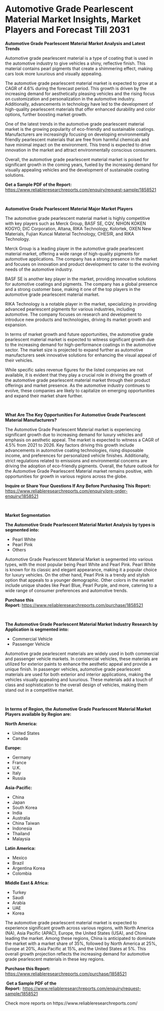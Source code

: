 <p><h1>Automotive Grade Pearlescent Material Market Insights, Market Players and Forecast Till 2031</h1></p><p><strong>Automotive Grade Pearlescent Material Market Analysis and Latest Trends</strong></p>
<p><p>Automotive grade pearlescent material is a type of coating that is used in the automotive industry to give vehicles a shiny, reflective finish. This material contains pearl pigments that create a shimmering effect, making cars look more luxurious and visually appealing.</p><p>The automotive grade pearlescent material market is expected to grow at a CAGR of 4.6% during the forecast period. This growth is driven by the increasing demand for aesthetically pleasing vehicles and the rising focus on customization and personalization in the automotive industry. Additionally, advancements in technology have led to the development of high-quality pearlescent materials that offer enhanced durability and color options, further boosting market growth.</p><p>One of the latest trends in the automotive grade pearlescent material market is the growing popularity of eco-friendly and sustainable coatings. Manufacturers are increasingly focusing on developing environmentally friendly pearlescent materials that are free from harmful chemicals and have minimal impact on the environment. This trend is expected to drive innovation in the market and attract environmentally conscious consumers.</p><p>Overall, the automotive grade pearlescent material market is poised for significant growth in the coming years, fueled by the increasing demand for visually appealing vehicles and the development of sustainable coating solutions.</p></p>
<p><strong>Get a Sample PDF of the Report:&nbsp;</strong> <a href="https://www.reliableresearchreports.com/enquiry/request-sample/1858521">https://www.reliableresearchreports.com/enquiry/request-sample/1858521</a></p>
<p>&nbsp;</p>
<p><strong>Automotive Grade Pearlescent Material Major Market Players</strong></p>
<p><p>The automotive grade pearlescent material market is highly competitive with key players such as Merck Group, BASF SE, CQV, NIHON KOKEN KOGYO, DIC Corporation, Altana, RIKA Technology, Kolortek, OXEN New Materials, Fujian Kuncai Material Technology, CHESIR, and RIKA Technology.</p><p>Merck Group is a leading player in the automotive grade pearlescent material market, offering a wide range of high-quality pigments for automotive applications. The company has a strong presence in the market and focuses on innovation and product development to cater to the evolving needs of the automotive industry.</p><p>BASF SE is another key player in the market, providing innovative solutions for automotive coatings and pigments. The company has a global presence and a strong customer base, making it one of the top players in the automotive grade pearlescent material market.</p><p>RIKA Technology is a notable player in the market, specializing in providing advanced pearlescent pigments for various industries, including automotive. The company focuses on research and development to introduce new products and technologies, driving its market growth and expansion.</p><p>In terms of market growth and future opportunities, the automotive grade pearlescent material market is expected to witness significant growth due to the increasing demand for high-performance coatings in the automotive sector. The market size is projected to expand further as automotive manufacturers seek innovative solutions for enhancing the visual appeal of their vehicles.</p><p>While specific sales revenue figures for the listed companies are not available, it is evident that they play a crucial role in driving the growth of the automotive grade pearlescent material market through their product offerings and market presence. As the automotive industry continues to evolve, these companies are likely to capitalize on emerging opportunities and expand their market share further.</p></p>
<p>&nbsp;</p>
<p><strong>What Are The Key Opportunities For Automotive Grade Pearlescent Material Manufacturers?</strong></p>
<p><p>The Automotive Grade Pearlescent Material market is experiencing significant growth due to increasing demand for luxury vehicles and emphasis on aesthetic appeal. The market is expected to witness a CAGR of 4.5% from 2021 to 2026. Key factors driving this growth include advancements in automotive coating technologies, rising disposable income, and preferences for personalized vehicle finishes. Additionally, strict regulations related to emissions and environmental concerns are driving the adoption of eco-friendly pigments. Overall, the future outlook for the Automotive Grade Pearlescent Material market remains positive, with opportunities for growth in various regions across the globe.</p></p>
<p><strong>Inquire or Share Your Questions If Any Before Purchasing This Report:</strong> <a href="https://www.reliableresearchreports.com/enquiry/pre-order-enquiry/1858521">https://www.reliableresearchreports.com/enquiry/pre-order-enquiry/1858521</a></p>
<p>&nbsp;</p>
<p><strong>Market Segmentation</strong></p>
<p><strong>The Automotive Grade Pearlescent Material Market Analysis by types is segmented into:</strong></p>
<p><ul><li>Pearl White</li><li>Pearl Pink</li><li>Others</li></ul></p>
<p><p>Automotive Grade Pearlescent Material Market is segmented into various types, with the most popular being Pearl White and Pearl Pink. Pearl White is known for its classic and elegant appearance, making it a popular choice for luxury vehicles. On the other hand, Pearl Pink is a trendy and stylish option that appeals to a younger demographic. Other colors in the market include unique shades like Pearl Blue, Pearl Purple, and more, catering to a wide range of consumer preferences and automotive trends.</p></p>
<p><strong>Purchase this Report:&nbsp;</strong><a href="https://www.reliableresearchreports.com/purchase/1858521">https://www.reliableresearchreports.com/purchase/1858521</a></p>
<p>&nbsp;</p>
<p><strong>The Automotive Grade Pearlescent Material Market Industry Research by Application is segmented into:</strong></p>
<p><ul><li>Commercial Vehicle</li><li>Passenger Vehicle</li></ul></p>
<p><p>Automotive grade pearlescent materials are widely used in both commercial and passenger vehicle markets. In commercial vehicles, these materials are utilized for exterior paints to enhance the aesthetic appeal and provide a unique finish. In passenger vehicles, automotive grade pearlescent materials are used for both exterior and interior applications, making the vehicles visually appealing and luxurious. These materials add a touch of class and sophistication to the overall design of vehicles, making them stand out in a competitive market.</p></p>
<p>&nbsp;</p>
<p><strong>In terms of Region, the Automotive Grade Pearlescent Material Market Players available by Region are:</strong></p>
<p>
    <p> <strong> North America: </strong>
        <ul>
            <li>United States</li>
            <li>Canada</li>
        </ul>
        </p> 
    <p> <strong> Europe: </strong>
        <ul>
            <li>Germany</li>
            <li>France</li>
            <li>U.K.</li>
            <li>Italy</li>
            <li>Russia</li>
        </ul>
        </p> 
    <p> <strong> Asia-Pacific: </strong>
        <ul>
            <li>China</li>
            <li>Japan</li>
            <li>South Korea</li>
            <li>India</li>
            <li>Australia</li>
            <li>China Taiwan</li>
            <li>Indonesia</li>
            <li>Thailand</li>
            <li>Malaysia</li>
        </ul>
        </p> 
    <p> <strong> Latin America: </strong>
        <ul>
            <li>Mexico</li>
            <li>Brazil</li>
            <li>Argentina Korea</li>
            <li>Colombia</li>
        </ul>
        </p> 
    <p> <strong> Middle East & Africa: </strong>
        <ul>
            <li>Turkey</li>
            <li>Saudi</li>
            <li>Arabia</li>
            <li>UAE</li>
            <li>Korea</li>
        </ul>
    </p>
    </p>
<p><p>The automotive grade pearlescent material market is expected to experience significant growth across various regions, with North America (NA), Asia Pacific (APAC), Europe, the United States (USA), and China leading the market. Among these regions, China is anticipated to dominate the market with a market share of 35%, followed by North America at 25%, Europe at 20%, Asia Pacific at 15%, and the United States at 5%. This overall growth projection reflects the increasing demand for automotive grade pearlescent materials in these key regions.</p></p>
<p><strong>Purchase this Report: </strong><a href="https://www.reliableresearchreports.com/purchase/1858521">https://www.reliableresearchreports.com/purchase/1858521</a></p>
<p>&nbsp;<strong>Get a Sample PDF of the Report:&nbsp;&nbsp;</strong><a href="https://www.reliableresearchreports.com/enquiry/request-sample/1858521">https://www.reliableresearchreports.com/enquiry/request-sample/1858521</a></p>
<p><strong></strong></p>
<p>Check more reports on https://www.reliableresearchreports.com/</p>